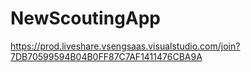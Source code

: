# NewScoutingApp
https://prod.liveshare.vsengsaas.visualstudio.com/join?7DB70599594B04B0FF87C7AF1411476CBA9A
